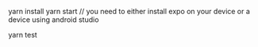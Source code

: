 yarn install
yarn start 
// you need to either install expo on your device or a device using android studio

yarn test
